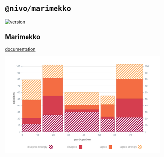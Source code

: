 # `@nivo/marimekko`

[![version](https://img.shields.io/npm/v/@nivo/marimekko.svg?style=flat-square)](https://www.npmjs.com/package/@nivo/marimekko)

## Marimekko

[documentation](http://nivo.rocks/marimekko/)

![Marimekko](https://raw.githubusercontent.com/plouc/nivo/master/website/src/assets/captures/marimekko.png)
